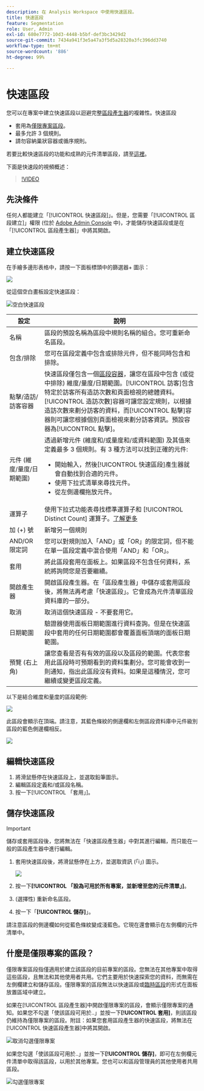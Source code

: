 ```yaml
---
description: 在 Analysis Workspace 中使用快速區段。
title: 快速區段
feature: Segmentation
role: User, Admin
exl-id: 680e7772-10d3-4448-b5bf-def3bc3429d2
source-git-commit: 7434a941f3e5a47a3f5d5a28320a3fc396dd3740
workflow-type: tm+mt
source-wordcount: '886'
ht-degree: 99%

---
```


# 快速區段

您可以在專案中建立快速區段以迴避完整[區段產生器](/help/components/segmentation/segmentation-workflow/seg-build.md)的複雜性。快速區段

* 套用為[僅限專案區段](https://experienceleague.adobe.com/docs/analytics/analyze/analysis-workspace/components/segments/quick-segments.html?lang=zh-Hant#what-are-project-only-segments%3F)。
* 最多允許 3 個規則。
* 請勿容納巢狀容器或循序規則。

若要比較快速區段的功能和成熟的元件清單區段，請至[這裡](/help/analyze/analysis-workspace/components/segments/t-freeform-project-segment.md)。

下面是快速段的視頻概述：

>[!VIDEO](https://video.tv.adobe.com/v/341466/?quality=12&learn=on)

## 先決條件

任何人都能建立「[!UICONTROL 快速區段]」。但是，您需要「[!UICONTROL 區段建立]」權限 (位於 [Adobe Admin Console](https://experienceleague.adobe.com/docs/analytics/admin/admin-console/permissions/summary-tables.html?lang=zh-Hant#analytics-tools) 中)，才能儲存快速區段或是在「[!UICONTROL 區段產生器]」中將其開啟。

## 建立快速區段

在手繪多邊形表格中，請按一下面板標頭中的篩選器+ 圖示：

![](assets/quick-seg1.png)

從這個空白畫板設定快速區段：

![空白快速區段](assets/qs-blank-slate.png)

| 設定 | 說明 |
| --- | --- |
| 名稱 | 區段的預設名稱為區段中規則名稱的組合。您可重新命名區段。 |
| 包含/排除 | 您可在區段定義中包含或排除元件，但不能同時包含和排除。 |
| 點擊/造訪/訪客容器 | 快速區段僅包含一個[區段容器](https://experienceleague.adobe.com/docs/analytics/components/segmentation/seg-overview.html?lang=zh-Hant#section_AF2A28BE92474DB386AE85743C71B2D6)，讓您在區段中包含 (或從中排除) 維度/量度/日期範圍。[!UICONTROL 訪客]包含特定於訪客所有造訪次數和頁面檢視的總體資料。[!UICONTROL 造訪次數]容器可讓您設定規則，以根據造訪次數來劃分訪客的資料，而[!UICONTROL 點擊]容器則可讓您根據個別頁面檢視來劃分訪客資訊。預設容器為[!UICONTROL 點擊]。 |
| 元件 (維度/量度/日期範圍) | 透過新增元件 (維度和/或量度和/或資料範圍) 及其值來定義最多 3 個規則。有 3 種方法可以找到正確的元件:<ul><li>開始輸入，然後[!UICONTROL 快速區段]產生器就會自動找到合適的元件。</li><li>使用下拉式清單來尋找元件。</li><li>從左側邊欄拖放元件。</li></ul> |
| 運算子 | 使用下拉式功能表尋找標準運算子和 [!UICONTROL Distinct Count] 運算子。[了解更多](https://experienceleague.adobe.com/docs/analytics/components/segmentation/segment-reference/seg-operators.html?lang=zh-Hant) |
| 加 (+) 號 | 新增另一個規則 |
| AND/OR 限定詞 | 您可以對規則加入「AND」或「OR」的限定詞，但不能在單一區段定義中混合使用「AND」和「OR」。 |
| 套用 | 將此區段套用在面板上。如果區段不包含任何資料，系統將詢問您是否要繼續。 |
| 開啟產生器 | 開啟區段產生器。在「區段產生器」中儲存或套用區段後，將無法再考慮「快速區段」。它會成為元件清單區段資料庫的一部分。 |
| 取消 | 取消這個快速區段 - 不要套用它。 |
| 日期範圍 | 驗證器使用面板日期範圍進行資料查詢。但是在快速區段中套用的任何日期範圍都會覆蓋面板頂端的面板日期範圍。 |
| 預覽 (右上角) | 讓您查看是否有有效的區段以及區段的範圍。代表您套用此區段時可預期看到的資料集劃分。您可能會收到一則通知，指出此區段沒有資料。如果是這種情況，您可繼續或變更區段定義。 |

以下是結合維度和量度的區段範例:

![](assets/quick-seg2.png)

此區段會顯示在頂端。請注意，其藍色條紋的側邊欄和左側區段資料庫中元件級別區段的藍色側邊欄相反。

![](assets/quick-seg5.png)

## 編輯快速區段

1. 將滑鼠懸停在快速區段上，並選取鉛筆圖示。
1. 編輯區段定義和/或區段名稱。
1. 按一下[!UICONTROL 「套用」]。

## 儲存快速區段

>[!IMPORTANT]
>儲存或套用區段後，您將無法在「快速區段產生器」中對其進行編輯，而只能在一般的區段產生器中進行編輯。

1. 套用快速區段後，將滑鼠懸停在上方，並選取資訊 (「i」) 圖示。

   ![](assets/quick-seg6.png)

1. 按一下&#x200B;**[!UICONTROL 「設為可用於所有專案，並新增至您的元件清單」]**。
1. (選擇性) 重新命名區段。
1. 按一下「**[!UICONTROL 儲存]**」。

請注意區段的側邊欄如何從藍色條紋變成淺藍色。它現在還會顯示在左側欄的元件清單中。

## 什麼是僅限專案的區段？

僅限專案區段指僅適用於建立該區段的目前專案的區段。您無法在其他專案中取得這些區段，且無法和其他使用者共用。它們主要用於快速探索您的資料，而無需在左側欄建立和儲存區段。僅限專案的區段無法以快速區段或[臨時區段](https://experienceleague.adobe.com/docs/analytics/analyze/analysis-workspace/components/segments/ad-hoc-segments.html?lang=zh-Hant)的形式在面板放置區域中建立。

如果在[!UICONTROL 區段產生器]中開啟僅限專案的區段，會顯示僅限專案的通知。如果您不勾選「使該區段可用於..」並按一下&#x200B;**[!UICONTROL 套用]**，則該區段仍維持為僅限專案的區段。附註：如果您套用區段產生器的快速區段，將無法在[!UICONTROL 快速區段產生器]中將其開啟。

![取消勾選僅限專案](assets/project-only-unchecked.png)

如果您勾選「使該區段可用於..」並按一下&#x200B;**[!UICONTROL 儲存]**，即可在左側欄元件清單中取得該區段，以用於其他專案。您也可以和區段管理員的其他使用者共用區段。

![勾選僅限專案](assets/project-only-checked.png)
